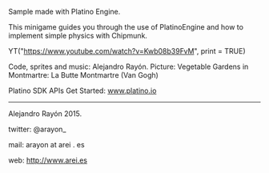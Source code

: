 Sample made with Platino Engine. 

This minigame guides you through the use of PlatinoEngine and how to implement simple physics with Chipmunk.


YT("https://www.youtube.com/watch?v=Kwb08b39FvM", print = TRUE)

Code, sprites and music: Alejandro Rayón. Picture: Vegetable Gardens in Montmartre: La Butte Montmartre (Van Gogh)

Platino SDK APIs Get Started: www.platino.io

----------------------------------
Alejandro Rayón 2015. 

twitter: @arayon_

mail: arayon at arei . es

web: http://www.arei.es

